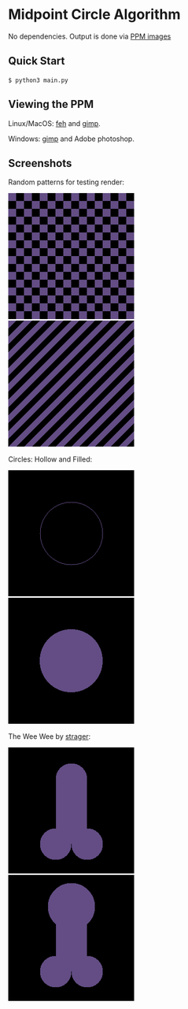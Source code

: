 # Midpoint Circle Algorithm

No dependencies. Output is done via [PPM images](http://netpbm.sourceforge.net/doc/ppm.html)

## Quick Start

```console
$ python3 main.py
```

## Viewing the PPM

Linux/MacOS: [feh](https://feh.finalrewind.org/) and [gimp](https://www.gimp.org/).

Windows: [gimp](https://www.gimp.org/) and Adobe photoshop.

## Screenshots

Random patterns for testing render:

![checker](screenshots/checker.png) ![stripes](screenshots/stripes.png)

Circles: Hollow and Filled:

![hollow](screenshots/hollow.png) ![circle](screenshots/circle.png)

The Wee Wee by [strager](https://github.com/strager/):

![weewee](screenshots/wee_wee.png) ![weeweewithhead](screenshots/wee_wee_with_head.png)
